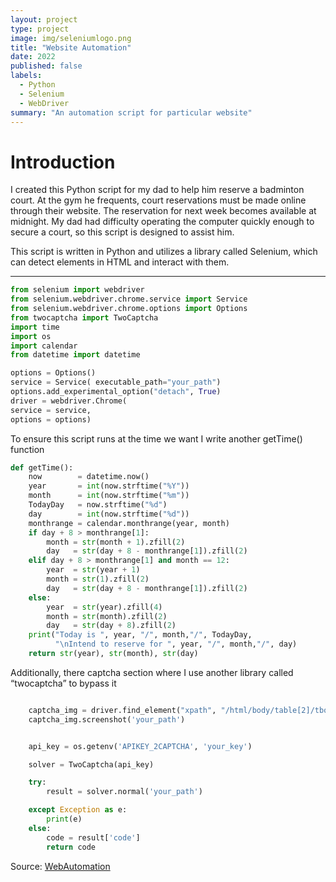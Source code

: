 ```yaml
---
layout: project
type: project
image: img/seleniumlogo.png
title: "Website Automation"
date: 2022
published: false
labels:
  - Python
  - Selenium
  - WebDriver
summary: "An automation script for particular website"
---
```

# Introduction
I created this Python script for my dad to help him reserve a badminton court. At the gym he frequents, court reservations must be made online through their website. The reservation for next week becomes available at midnight. My dad had difficulty operating the computer quickly enough to secure a court, so this script is designed to assist him.

This script is written in Python and utilizes a library called Selenium, which can detect elements in HTML and interact with them.
<hr>

```python
from selenium import webdriver
from selenium.webdriver.chrome.service import Service
from selenium.webdriver.chrome.options import Options
from twocaptcha import TwoCaptcha
import time
import os 
import calendar
from datetime import datetime

options = Options()
service = Service( executable_path="your_path")
options.add_experimental_option("detach", True)
driver = webdriver.Chrome( 
service = service,
options = options)
```

To ensure this script runs at the time we want I write another getTime() function

```python
def getTime():
    now        = datetime.now()
    year       = int(now.strftime("%Y"))
    month      = int(now.strftime("%m"))
    TodayDay   = now.strftime("%d")
    day        = int(now.strftime("%d"))
    monthrange = calendar.monthrange(year, month)
    if day + 8 > monthrange[1]:
        month = str(month + 1).zfill(2)
        day   = str(day + 8 - monthrange[1]).zfill(2)
    elif day + 8 > monthrange[1] and month == 12:
        year  = str(year + 1) 
        month = str(1).zfill(2)
        day   = str(day + 8 - monthrange[1]).zfill(2)
    else:
        year  = str(year).zfill(4)
        month = str(month).zfill(2)
        day   = str(day + 8).zfill(2)
    print("Today is ", year, "/", month,"/", TodayDay, 
          "\nIntend to reserve for ", year, "/", month,"/", day)
    return str(year), str(month), str(day)
```

Additionally, there captcha section where I use another library called  “twocaptcha” to bypass it 

```python

    captcha_img = driver.find_element("xpath", "/html/body/table[2]/tbody/tr/td/form/table/tbody/tr[3]/td[2]/img")
    captcha_img.screenshot('your_path')


    api_key = os.getenv('APIKEY_2CAPTCHA', 'your_key')

    solver = TwoCaptcha(api_key)

    try:
        result = solver.normal('your_path')

    except Exception as e:
        print(e)
    else:
        code = result['code']
        return code
```

Source: <a href="https://github.com/shu4dev/WebAutomation/edit/main/BotDemo.py"><i class="large github icon "></i>WebAutomation</a>
